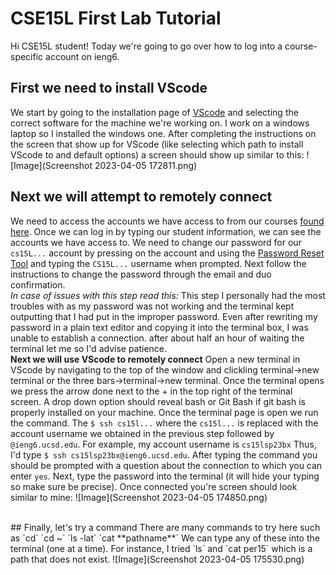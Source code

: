 # CSE15L First Lab Tutorial

Hi CSE15L student! Today we're going to go over how to log into a course-specific account on ieng6.
<br />
## First we need to install VScode
We start by going to the installation page of [VScode](https://code.visualstudio.com/download)
and selecting the correct software for the machine we're working on. I work on a windows laptop so I installed the windows one.
After completing the instructions on the screen that show up for VScode 
(like selecting which path to install VScode to and default options) a screen should show up similar to
this:
![Image](Screenshot 2023-04-05 172811.png)
<br />
## Next we will attempt to remotely connect
We need to access the accounts we have access to from our courses [found here](https://sdacs.ucsd.edu/~icc/index.php).
Once we can log in by typing our student information, we can see the accounts we have access to.
We need to change our password for our `cs15L...` account by pressing on the account and using the 
[Password Reset Tool](https://sdacs.ucsd.edu/~icc/password.php) and typing the `CS15L...` username 
when prompted. Next follow the instructions to change the password through the email and duo confirmation.
<br />
*In case of issues with this step read this:*
This step I personally had the most troubles with as my password was not working and the terminal 
kept outputting that I had put in the improper password. Even after rewriting my password in a plain text 
editor and copying it into the terminal box, I was unable to establish a connection. after about half an 
hour of waiting the terminal let me so I'd advise patience.
<br />
**Next we will use VScode to remotely connect**
Open a new terminal in VScode by navigating to the top of the window and clickling terminal->new terminal 
or the three bars->terminal->new terminal. Once the terminal opens we press the arrow done next to the + 
in the top right of the terminal screen. A drop down option should reveal bash or Git Bash if git bash 
is properly installed on your machine. Once the terminal page is open we run the command.
The `$ ssh cs15l...` where the `cs15l...` is replaced with the account username we obtained in 
the previous step followed by `@ieng6.ucsd.edu`. For example, my account username is `cs15lsp23bx`
Thus, I'd type `$ ssh cs15lsp23bx@ieng6.ucsd.edu`. After typing the command you should be prompted
with a question about the connection to which you can enter `yes`. Next, type the password
into the terminal (it will hide your typing so make sure be precise). Once connected you're
screen should look similar to mine:
![Image](Screenshot 2023-04-05 174850.png)

<br />
## Finally, let's try a command
There are many commands to try here such as `cd` `cd ~` `ls -lat` `cat **pathname**` 
We can type any of these into the terminal (one at a time). For instance, I tried
`ls` and `cat per15` which is a path that does not exist.
![Image](Screenshot 2023-04-05 175530.png)

